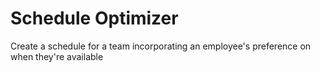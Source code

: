 # Schedule Optimizer
 Create a schedule for a team incorporating an employee's preference on when they're available
